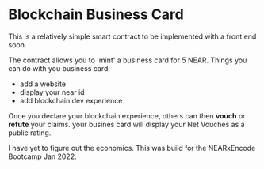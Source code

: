 # Blockchain Business Card
This is a relatively simple smart contract to be implemented with a front end soon.

The contract allows you to 'mint' a business card for 5 NEAR.
Things you can do with you business card:
- add a website
- display your near id
- add blockchain dev experience

Once you declare your blockchain experience, others can then __vouch__ or __refute__ your claims.
your busines card will display your Net Vouches as a public rating.

I have yet to figure out the economics. This was build for the NEARxEncode Bootcamp Jan 2022. 
